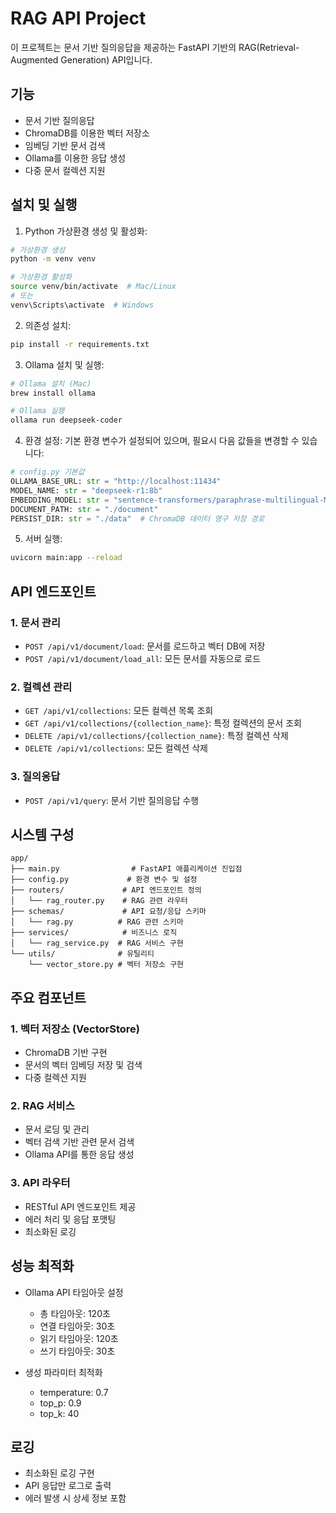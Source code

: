 # RAG API Project

이 프로젝트는 문서 기반 질의응답을 제공하는 FastAPI 기반의 RAG(Retrieval-Augmented Generation) API입니다.

## 기능

- 문서 기반 질의응답
- ChromaDB를 이용한 벡터 저장소
- 임베딩 기반 문서 검색
- Ollama를 이용한 응답 생성
- 다중 문서 컬렉션 지원

## 설치 및 실행

1. Python 가상환경 생성 및 활성화:
```bash
# 가상환경 생성
python -m venv venv

# 가상환경 활성화
source venv/bin/activate  # Mac/Linux
# 또는
venv\Scripts\activate  # Windows
```

2. 의존성 설치:
```bash
pip install -r requirements.txt
```

3. Ollama 설치 및 실행:
```bash
# Ollama 설치 (Mac)
brew install ollama

# Ollama 실행
ollama run deepseek-coder
```

4. 환경 설정:
기본 환경 변수가 설정되어 있으며, 필요시 다음 값들을 변경할 수 있습니다:

```python
# config.py 기본값
OLLAMA_BASE_URL: str = "http://localhost:11434"
MODEL_NAME: str = "deepseek-r1:8b"
EMBEDDING_MODEL: str = "sentence-transformers/paraphrase-multilingual-MiniLM-L12-v2"
DOCUMENT_PATH: str = "./document"
PERSIST_DIR: str = "./data"  # ChromaDB 데이터 영구 저장 경로
```

5. 서버 실행:
```bash
uvicorn main:app --reload
```

## API 엔드포인트

### 1. 문서 관리
- `POST /api/v1/document/load`: 문서를 로드하고 벡터 DB에 저장
- `POST /api/v1/document/load_all`: 모든 문서를 자동으로 로드

### 2. 컬렉션 관리
- `GET /api/v1/collections`: 모든 컬렉션 목록 조회
- `GET /api/v1/collections/{collection_name}`: 특정 컬렉션의 문서 조회
- `DELETE /api/v1/collections/{collection_name}`: 특정 컬렉션 삭제
- `DELETE /api/v1/collections`: 모든 컬렉션 삭제

### 3. 질의응답
- `POST /api/v1/query`: 문서 기반 질의응답 수행

## 시스템 구성

```
app/
├── main.py                # FastAPI 애플리케이션 진입점
├── config.py             # 환경 변수 및 설정
├── routers/             # API 엔드포인트 정의
│   └── rag_router.py    # RAG 관련 라우터
├── schemas/             # API 요청/응답 스키마
│   └── rag.py          # RAG 관련 스키마
├── services/            # 비즈니스 로직
│   └── rag_service.py  # RAG 서비스 구현
└── utils/              # 유틸리티
    └── vector_store.py # 벡터 저장소 구현
```

## 주요 컴포넌트

### 1. 벡터 저장소 (VectorStore)
- ChromaDB 기반 구현
- 문서의 벡터 임베딩 저장 및 검색
- 다중 컬렉션 지원

### 2. RAG 서비스
- 문서 로딩 및 관리
- 벡터 검색 기반 관련 문서 검색
- Ollama API를 통한 응답 생성

### 3. API 라우터
- RESTful API 엔드포인트 제공
- 에러 처리 및 응답 포맷팅
- 최소화된 로깅

## 성능 최적화

- Ollama API 타임아웃 설정
  * 총 타임아웃: 120초
  * 연결 타임아웃: 30초
  * 읽기 타임아웃: 120초
  * 쓰기 타임아웃: 30초

- 생성 파라미터 최적화
  * temperature: 0.7
  * top_p: 0.9
  * top_k: 40

## 로깅

- 최소화된 로깅 구현
- API 응답만 로그로 출력
- 에러 발생 시 상세 정보 포함
